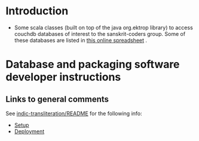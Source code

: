 
# Introduction
- Some scala classes (built on top of the java org.ektrop library) to access couchdb databases of interest to the sanskrit-coders group. Some of these databases are listed in [this online spreadsheet](https://docs.google.com/spreadsheets/d/1krZemR8Khm0-6kQAtAY8De21VI6ipI-1l7ldNcKWXvA/edit?usp=drive_web) .

# Database and packaging software developer instructions
## Links to general comments
See [indic-transliteration/README](https://github.com/sanskrit-coders/indic-transliteration/blob/master/README.md) for the following info:

  - [Setup](https://github.com/sanskrit-coders/indic-transliteration/blob/master/README.md#setup)
  - [Deployment](https://github.com/sanskrit-coders/indic-transliteration/blob/master/README.md#deployment)
